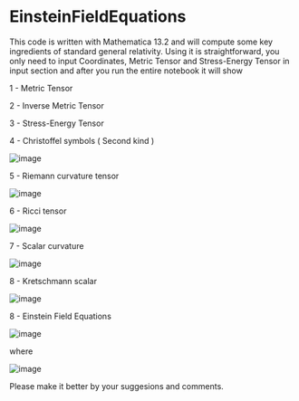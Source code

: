 # EinsteinFieldEquations
This code is written with Mathematica 13.2 and will compute some key ingredients of standard general relativity. 
Using it is straightforward, you only need to input Coordinates, Metric Tensor and Stress-Energy Tensor in input section and after you run the entire notebook it will show

1 - Metric Tensor

2 - Inverse Metric Tensor

3 - Stress-Energy Tensor

4 - Christoffel symbols ( Second kind )

![image](https://user-images.githubusercontent.com/123824614/215295222-acee59bb-6022-4e96-8363-65af39fb341d.png)

5 - Riemann curvature tensor 

![image](https://user-images.githubusercontent.com/123824614/215295304-403889f9-8f70-4363-aac7-b173caa7d9da.png)

6 - Ricci tensor

![image](https://user-images.githubusercontent.com/123824614/215295363-20b52fbc-32ac-4088-8a0b-4c919f03c979.png)

7 - Scalar curvature

![image](https://user-images.githubusercontent.com/123824614/215295459-78a09865-feaa-4fc1-90ea-fee2129e3b95.png)

8 - Kretschmann scalar

![image](https://user-images.githubusercontent.com/123824614/216169521-2d53f8cf-ac0a-404d-a1b0-ea252061bc4c.png)

8 - Einstein Field Equations

![image](https://user-images.githubusercontent.com/123824614/215311263-4b9d3f9c-e733-446a-941f-e5b30cd0ab4c.png)

where 

![image](https://user-images.githubusercontent.com/123824614/215311279-17d510d7-59f6-4c6b-a0b2-43a5992bce82.png)

Please make it better by your suggesions and comments.
